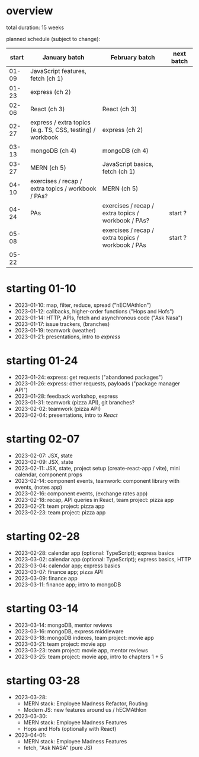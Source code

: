# overview

total duration: 15 weeks

planned schedule (subject to change):

| start | January batch                                             | February batch                                     | next batch |
| ----- | --------------------------------------------------------- | -------------------------------------------------- | ---------- |
| 01-09 | JavaScript features, fetch (ch 1)                         |                                                    |            |
| 01-23 | express (ch 2)                                            |                                                    |            |
| 02-06 | React (ch 3)                                              | React (ch 3)                                       |            |
| 02-27 | express / extra topics (e.g. TS, CSS, testing) / workbook | express (ch 2)                                     |            |
| 03-13 | mongoDB (ch 4)                                            | mongoDB (ch 4)                                     |            |
| 03-27 | MERN (ch 5)                                               | JavaScript basics, fetch (ch 1)                    |            |
| 04-10 | exercises / recap / extra topics / workbook / PAs?        | MERN (ch 5)                                        |            |
| 04-24 | PAs                                                       | exercises / recap / extra topics / workbook / PAs? | start ?    |
| 05-08 |                                                           | exercises / recap / extra topics / workbook / PAs  | start ?    |
| 05-22 |                                                           |                                                    |            |

# starting 01-10

- 2023-01-10: map, filter, reduce, spread ("hECMAthlon")
- 2023-01-12: callbacks, higher-order functions ("Hops and Hofs")
- 2023-01-14: HTTP, APIs, fetch and asynchronous code ("Ask Nasa")
- 2023-01-17: issue trackers, (branches)
- 2023-01-19: teamwork (weather)
- 2023-01-21: presentations, intro to _express_

# starting 01-24

- 2023-01-24: express: get requests ("abandoned packages")
- 2023-01-26: express: other requests, payloads ("package manager API")
- 2023-01-28: feedback workshop, express
- 2023-01-31: teamwork (pizza API), git branches?
- 2023-02-02: teamwork (pizza API)
- 2023-02-04: presentations, intro to _React_

# starting 02-07

- 2023-02-07: JSX, state
- 2023-02-09: JSX, state
- 2023-02-11: JSX, state, project setup (create-react-app / vite), mini calendar, component props
- 2023-02-14: component events, teamwork: component library with events, (notes app)
- 2023-02-16: component events, (exchange rates app)
- 2023-02-18: recap, API queries in React, team project: pizza app
- 2023-02-21: team project: pizza app
- 2023-02-23: team project: pizza app

# starting 02-28

- 2023-02-28: calendar app (optional: TypeScript); express basics
- 2023-03-02: calendar app (optional: TypeScript); express basics, HTTP
- 2023-03-04: calendar app; express basics
- 2023-03-07: finance app; pizza API
- 2023-03-09: finance app
- 2023-03-11: finance app; intro to mongoDB

# starting 03-14

- 2023-03-14: mongoDB, mentor reviews
- 2023-03-16: mongoDB, express middleware
- 2023-03-18: mongoDB indexes, team project: movie app
- 2023-03-21: team project: movie app
- 2023-03-23: team project: movie app, mentor reviews
- 2023-03-25: team project: movie app, intro to chapters 1 + 5

# starting 03-28

- 2023-03-28:
  - MERN stack: Employee Madness Refactor, Routing
  - Modern JS: new features around us / hECMAthlon
- 2023-03-30:
  - MERN stack: Employee Madness Features
  - Hops and Hofs (optionally with React)
- 2023-04-01:
  - MERN stack: Employee Madness Features
  - fetch, "Ask NASA" (pure JS)
